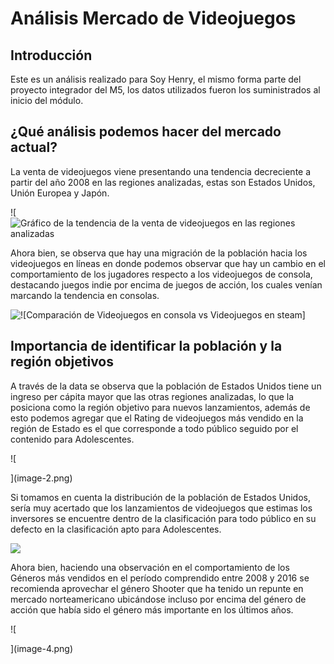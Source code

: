 # Análisis Mercado de Videojuegos

## Introducción

Este es un análisis realizado para Soy Henry, el mismo forma parte del proyecto integrador del M5, los datos utilizados fueron los suministrados al inicio del módulo.

## ¿Qué análisis podemos hacer del mercado actual?

La venta de videojuegos viene presentando una tendencia decreciente a partir del año 2008 en las regiones analizadas, estas son Estados Unidos, Unión Europea y Japón.

![
    ![Gráfico de la tendencia de la venta de videojuegos en las regiones analizadas
](image.png)

Ahora bien, se observa que hay una migración de la población hacia los videojuegos en líneas en donde podemos observar que hay un cambio en el comportamiento de los jugadores respecto a los videojuegos de consola, destacando juegos indie por encima de juegos de acción, los cuales venían marcando la tendencia en consolas.

![
    ![Comparación de Videojuegos en consola vs Videojuegos en steam]](image-1.png)

## Importancia de identificar la población y la región objetivos

A través de la data se observa que la población de Estados Unidos tiene un ingreso per cápita mayor que las otras regiones analizadas, lo que la posiciona como la región objetivo para nuevos lanzamientos, además de esto podemos agregar que el Rating de videojuegos más vendido en la región de Estado es el que corresponde a todo público seguido por el contenido para Adolescentes.

![
    
](image-2.png)

Si tomamos en cuenta la distribución de la población de Estados Unidos, sería muy acertado que los lanzamientos de videojuegos que estimas los inversores se encuentre dentro de la clasificación para todo público en su defecto en la clasificación apto para Adolescentes.

![
](image-3.png)

Ahora bien, haciendo una observación en el comportamiento de los Géneros más vendidos en el período comprendido entre 2008 y 2016 se recomienda aprovechar el género Shooter que ha tenido un repunte en mercado norteamericano ubicándose incluso por encima del género de acción que había sido el género más importante en los últimos años.

![

](image-4.png)
